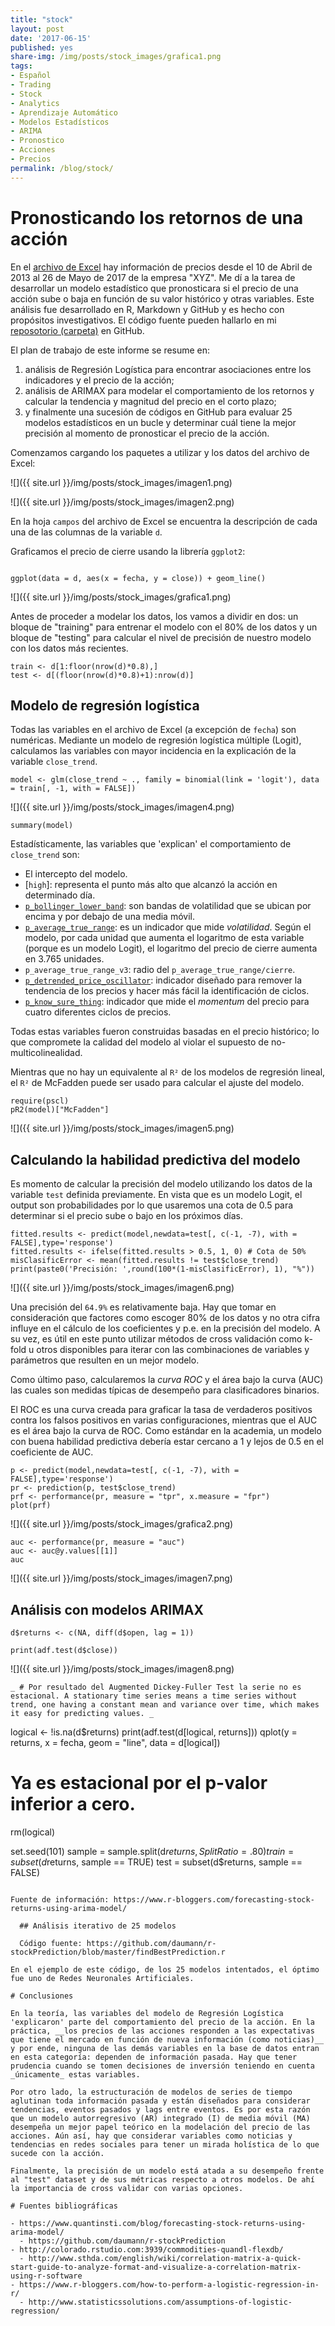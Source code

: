 ```yaml
---
title: "stock"
layout: post
date: '2017-06-15'
published: yes
share-img: /img/posts/stock_images/grafica1.png
tags:
- Español
- Trading
- Stock
- Analytics
- Aprendizaje Automático
- Modelos Estadísticos
- ARIMA
- Pronostico
- Acciones
- Precios
permalink: /blog/stock/
---
```


  
# Pronosticando los retornos de una acción
  
  En el [archivo de Excel](https://cecabrera.github.io/files/Datos.xlsx) hay información de precios desde el 10 de Abril de 2013 al 26 de Mayo de 2017 de la empresa "XYZ". Me dí a la tarea de desarrollar un modelo estadístico que pronosticara si el precio de una acción sube o baja en función de su valor histórico y otras variables. Este análisis fue desarrollado en R, Markdown y GitHub y es hecho con propósitos investigativos. El código fuente pueden hallarlo en mi [reposotorio (carpeta)](https://github.com/cecabrera/stock) en GitHub.

El plan de trabajo de este informe se resume en:
  
  1. análisis de Regresión Logística para encontrar asociaciones entre los indicadores y el precio de la acción;
2. análisis de ARIMAX para modelar el comportamiento de los retornos y calcular la tendencia y magnitud del precio en el corto plazo; 
3. y finalmente una sucesión de códigos en GitHub para evaluar 25 modelos estadísticos en un bucle y determinar cuál tiene la mejor precisión al momento de pronosticar el precio de la acción. 

Comenzamos cargando los paquetes a utilizar y los datos del archivo de Excel:
  
![]({{ site.url }}/img/posts/stock_images/imagen1.png)

![]({{ site.url }}/img/posts/stock_images/imagen2.png)

En la hoja `campos` del archivo de Excel se encuentra la descripción de cada una de las columnas de la variable `d`.

Graficamos el precio de cierre usando la librería `ggplot2`:
  ```

ggplot(data = d, aes(x = fecha, y = close)) + geom_line()

```
![]({{ site.url }}/img/posts/stock_images/grafica1.png)

Antes de proceder a modelar los datos, los vamos a dividir en dos: un bloque de "training" para entrenar el modelo con el 80% de los datos y un bloque de "testing" para calcular el nivel de precisión de nuestro modelo con los datos más recientes. 

```
train <- d[1:floor(nrow(d)*0.8),]
test <- d[(floor(nrow(d)*0.8)+1):nrow(d)]
```

## Modelo de regresión logística

Todas las variables en el archivo de Excel (a excepción de `fecha`) son numéricas. Mediante un modelo de regresión logística múltiple (Logit), calculamos las variables con mayor incidencia en la explicación de la variable `close_trend`.

```
model <- glm(close_trend ~ ., family = binomial(link = 'logit'), data = train[, -1, with = FALSE]) 
```

![]({{ site.url }}/img/posts/stock_images/imagen4.png)

```
summary(model)
```


Estadísticamente, las variables que 'explican' el comportamiento de `close_trend` son:
  
  - El intercepto del modelo.
- [`high`]: representa el punto más alto que alcanzó la acción en determinado día.
- [`p_bollinger_lower_band`](https://es.wikipedia.org/wiki/Bandas_de_Bollinger): son bandas de volatilidad que se ubican por encima y por debajo de una media móvil. 
- [`p_average_true_range`](http://stockcharts.com/school/doku.php?id=chart_school:technical_indicators:average_true_range_atr): es un indicador que mide _volatilidad_. Según el modelo, por cada unidad que aumenta el logaritmo de esta variable (porque es un modelo Logit), el logaritmo del precio de cierre aumenta en 3.765 unidades.
- `p_average_true_range_v3`: radio del `p_average_true_range/cierre`.
- [`p_detrended_price_oscillator`](http://stockcharts.com/school/doku.php?id=chart_school:technical_indicators:detrended_price_osci): indicador diseñado para remover la tendencia de los precios y hacer más fácil la identificación de ciclos.
- [`p_know_sure_thing`](http://stockcharts.com/school/doku.php?id=chart_school:technical_indicators:know_sure_thing_kst): indicador que mide el _momentum_ del precio para cuatro diferentes ciclos de precios.

Todas estas variables fueron construidas basadas en el precio histórico; lo que compromete la calidad del modelo al violar el supuesto de no-multicolinealidad.

Mientras que no hay un equivalente al `R²` de los modelos de regresión lineal, el `R²` de McFadden puede ser usado para calcular el ajuste del modelo. 

```
require(pscl)
pR2(model)["McFadden"]
```
![]({{ site.url }}/img/posts/stock_images/imagen5.png)

## Calculando la habilidad predictiva del modelo

Es momento de calcular la precisión del modelo utilizando los datos de la variable `test` definida previamente. En vista que es un modelo Logit, el output son probabilidades por lo que usaremos una cota de 0.5 para determinar si el precio sube o bajo en los próximos días.

```
fitted.results <- predict(model,newdata=test[, c(-1, -7), with = FALSE],type='response')
fitted.results <- ifelse(fitted.results > 0.5, 1, 0) # Cota de 50%
misClasificError <- mean(fitted.results != test$close_trend)
print(paste0('Precisión: ',round(100*(1-misClasificError), 1), "%"))
```
![]({{ site.url }}/img/posts/stock_images/imagen6.png)

Una precisión del `64.9%` es relativamente baja. Hay que tomar en consideración que factores como escoger 80% de los datos y no otra cifra influye en el cálculo de los coeficientes y p.e. en la precisión del modelo. A su vez, es útil en este punto utilizar métodos de cross validación como k-fold u otros disponibles para iterar con las combinaciones de variables y parámetros que resulten en un mejor modelo.

Como último paso, calcularemos la _curva ROC_ y el área bajo la curva (AUC) las cuales son medidas típicas de desempeño para clasificadores binarios. 

El ROC es una curva creada para graficar la tasa de verdaderos positivos contra los falsos positivos en varias configuraciones, mientras que el AUC es el área bajo la curva de ROC. Como estándar en la academia, un modelo con buena habilidad predictiva debería estar cercano a 1 y lejos de 0.5 en el coeficiente de AUC.

```
p <- predict(model,newdata=test[, c(-1, -7), with = FALSE],type='response')
pr <- prediction(p, test$close_trend)
prf <- performance(pr, measure = "tpr", x.measure = "fpr")
plot(prf)
```
![]({{ site.url }}/img/posts/stock_images/grafica2.png)

```
auc <- performance(pr, measure = "auc")
auc <- auc@y.values[[1]]
auc
```
![]({{ site.url }}/img/posts/stock_images/imagen7.png)
## Análisis con modelos ARIMAX

```
d$returns <- c(NA, diff(d$open, lag = 1))

print(adf.test(d$close))
```
![]({{ site.url }}/img/posts/stock_images/imagen8.png)

```
_ # Por resultado del Augmented Dickey-Fuller Test la serie no es estacional. A stationary time series means a time series without trend, one having a constant mean and variance over time, which makes it easy for predicting values. _ 
```

logical <- !is.na(d$returns)
print(adf.test(d[logical, returns]))
qplot(y = returns, x = fecha, geom = "line", data = d[logical])
# Ya es estacional por el p-valor inferior a cero.
rm(logical)

set.seed(101) 
sample = sample.split(d$returns, SplitRatio = .80)
train = subset(d$returns, sample == TRUE)
test  = subset(d$returns, sample == FALSE)

```

Fuente de información: https://www.r-bloggers.com/forecasting-stock-returns-using-arima-model/
  
  ## Análisis iterativo de 25 modelos
  
  Código fuente: https://github.com/daumann/r-stockPrediction/blob/master/findBestPrediction.r

En el ejemplo de este código, de los 25 modelos intentados, el óptimo fue uno de Redes Neuronales Artificiales. 

# Conclusiones

En la teoría, las variables del modelo de Regresión Logística 'explicaron' parte del comportamiento del precio de la acción. En la práctica, __los precios de las acciones responden a las expectativas que tiene el mercado en función de nueva información (como noticias)__ y por ende, ninguna de las demás variables en la base de datos entran en esta categoría: dependen de información pasada. Hay que tener prudencia cuando se tomen decisiones de inversión teniendo en cuenta _únicamente_ estas variables. 

Por otro lado, la estructuración de modelos de series de tiempo aglutinan toda información pasada y están diseñados para considerar tendencias, eventos pasados y lags entre eventos. Es por esta razón que un modelo autorregresivo (AR) integrado (I) de media móvil (MA) desempeña un mejor papel teórico en la modelación del precio de las acciones. Aún así, hay que considerar variables como noticias y tendencias en redes sociales para tener un mirada holística de lo que sucede con la acción. 

Finalmente, la precisión de un modelo está atada a su desempeño frente al "test" dataset y de sus métricas respecto a otros modelos. De ahí la importancia de cross validar con varias opciones.

# Fuentes bibliográficas

- https://www.quantinsti.com/blog/forecasting-stock-returns-using-arima-model/
  - https://github.com/daumann/r-stockPrediction
- http://colorado.rstudio.com:3939/commodities-quandl-flexdb/
  - http://www.sthda.com/english/wiki/correlation-matrix-a-quick-start-guide-to-analyze-format-and-visualize-a-correlation-matrix-using-r-software
- https://www.r-bloggers.com/how-to-perform-a-logistic-regression-in-r/
  - http://www.statisticssolutions.com/assumptions-of-logistic-regression/